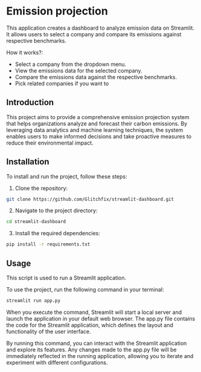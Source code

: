 # Emission projection

This application creates a dashboard to analyze emission data on Streamlit. It allows users to select a company and compare its emissions against respective benchmarks.

How it works?:
- Select a company from the dropdown menu.
- View the emissions data for the selected company.
- Compare the emissions data against the respective benchmarks.
- Pick related companies if you want to

## Introduction
This project aims to provide a comprehensive emission projection system that helps organizations analyze and forecast their carbon emissions. By leveraging data analytics and machine learning techniques, the system enables users to make informed decisions and take proactive measures to reduce their environmental impact.


## Installation
To install and run the project, follow these steps:

1. Clone the repository:
```sh
git clone https://github.com/Glitchfix/streamlit-dashboard.git
```

2. Navigate to the project directory:
```sh
cd streamlit-dashboard
```

3. Install the required dependencies:
```sh
pip install -r requirements.txt
```

## Usage
This script is used to run a Streamlit application.

To use the project, run the following command in your terminal:
```sh
streamlit run app.py
```

When you execute the command, Streamlit will start a local server and launch the application in your default web browser. The app.py file contains the code for the Streamlit application, which defines the layout and functionality of the user interface.

By running this command, you can interact with the Streamlit application and explore its features. Any changes made to the app.py file will be immediately reflected in the running application, allowing you to iterate and experiment with different configurations.

